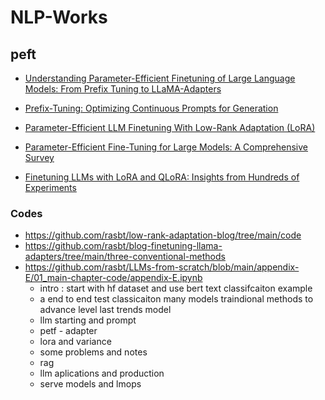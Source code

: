# NLP-Works


## peft

- [Understanding Parameter-Efficient Finetuning of Large Language Models: From Prefix Tuning to LLaMA-Adapters](https://lightning.ai/pages/community/article/understanding-llama-adapters/)

- [Prefix-Tuning: Optimizing Continuous Prompts for Generation](https://arxiv.org/abs/2101.00190)


- [Parameter-Efficient LLM Finetuning With Low-Rank Adaptation (LoRA)](https://lightning.ai/pages/community/tutorial/lora-llm/)

- [Parameter-Efficient Fine-Tuning for Large Models: A Comprehensive Survey](https://arxiv.org/abs/2403.14608)
 

- [Finetuning LLMs with LoRA and QLoRA: Insights from Hundreds of Experiments](https://lightning.ai/pages/community/lora-insights/)


### Codes 

- https://github.com/rasbt/low-rank-adaptation-blog/tree/main/code
- https://github.com/rasbt/blog-finetuning-llama-adapters/tree/main/three-conventional-methods
- https://github.com/rasbt/LLMs-from-scratch/blob/main/appendix-E/01_main-chapter-code/appendix-E.ipynb
  - intro : start with hf dataset and use bert text classifcaiton example 
  - a end to end test classicaiton many models traindional methods to advance level last trends model
  - llm starting and prompt
  - petf - adapter
  - lora and variance
  - some problems and notes
  - rag
  - llm aplications and production
  - serve models and lmops
